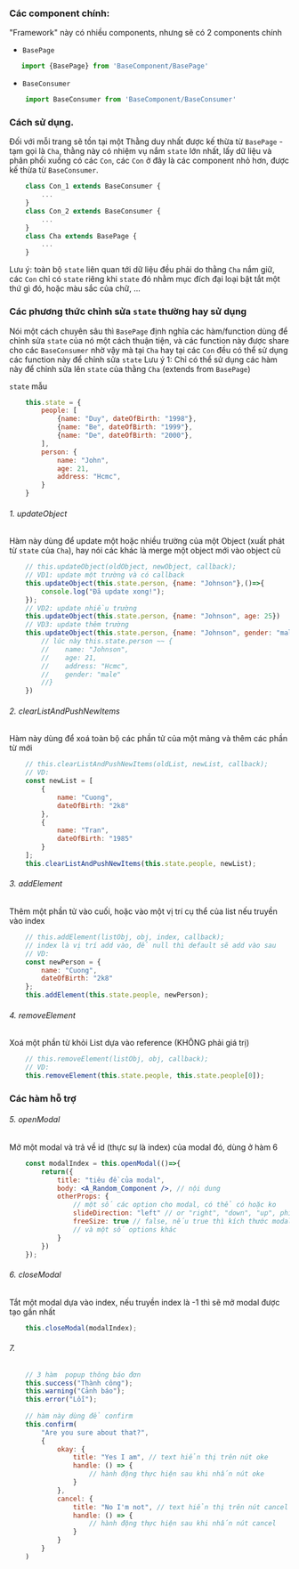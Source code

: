 
### Các component chính:
"Framework" này có nhiều components, nhưng sẽ có 2 components chính
- `BasePage`
 ```jsx
    import {BasePage} from 'BaseComponent/BasePage'
```
- `BaseConsumer`
```jsx
    import BaseConsumer from 'BaseComponent/BaseConsumer'
```
### Cách sử dụng.
Đối với mỗi trang sẽ tồn tại một Thằng duy nhất được kế thừa từ `BasePage` - tạm gọi là `Cha`, thằng này có nhiệm vụ nắm `state` lớn nhất, lấy dữ liệu và phân phối xuống có các `Con`, các `Con` ở đây là các component nhỏ hơn, được kế thừa từ `BaseConsumer`.
```jsx
    class Con_1 extends BaseConsumer {
        ...
    }
    class Con_2 extends BaseConsumer {
        ...
    }
    class Cha extends BasePage {
        ...
    }
```
Lưu ý: toàn bộ `state` liên quan tới dữ liệu đều phải do thằng `Cha` nắm giữ, các `Con` chỉ có `state` riêng khi `state` đó nhằm mục đích đại loại bật tắt một thứ gì đó, hoặc màu sắc của chữ, ...

### Các phương thức chỉnh sửa `state` thường hay sử dụng
Nói một cách chuyên sâu thì `BasePage` định nghĩa các hàm/function dùng để chỉnh sửa `state` của nó một cách thuận tiện, và các function này được share cho các `BaseConsumer` nhờ vậy mà tại `Cha` hay tại các `Con` đều có thể sử dụng các function này để chỉnh sửa `state`
Lưu ý 1: Chỉ có thể sử dụng các hàm này để chỉnh sửa lên `state` của thằng `Cha` (extends from `BasePage`)

`state` mẫu
```jsx
    this.state = {
        people: [
            {name: "Duy", dateOfBirth: "1998"},
            {name: "Be", dateOfBirth: "1999"},
            {name: "De", dateOfBirth: "2000"},
        ],
        person: {
            name: "John",
            age: 21,
            address: "Hcmc",
        }
    }
```
###### 1. updateObject
Hàm này dùng để update một hoặc nhiều trường của một Object  (xuất phát từ `state` của `Cha`), hay nói các khác là merge một object mới vào object cũ
```jsx
    // this.updateObject(oldObject, newObject, callback);
    // VD1: update một trường và có callback
    this.updateObject(this.state.person, {name: "Johnson"},()=>{
        console.log("Đã update xong!");
    });
    // VD2: update nhiều trường 
    this.updateObject(this.state.person, {name: "Johnson", age: 25})
    // VD3: update thêm trường
    this.updateObject(this.state.person, {name: "Johnson", gender: "male"}, ()=>{
        // lúc này this.state.person ~~ {
        //    name: "Johnson",
        //    age: 21,
        //    address: "Hcmc",
        //    gender: "male"
        //}
    })
```
###### 2. clearListAndPushNewItems
Hàm này dùng để xoá toàn bộ các phần tử của một mảng và thêm các phần từ mới
```jsx
    // this.clearListAndPushNewItems(oldList, newList, callback);
    // VD: 
    const newList = [
        {
            name: "Cuong", 
            dateOfBirth: "2k8"
        }, 
        {
            name: "Tran", 
            dateOfBirth: "1985"
        }
    ];
    this.clearListAndPushNewItems(this.state.people, newList);
```
###### 3. addElement
Thêm một phần tử vào cuối, hoặc vào một vị trí cụ thể của list nếu truyền vào index
```jsx
    // this.addElement(listObj, obj, index, callback);
    // index là vị trí add vào, để null thì default sẽ add vào sau
    // VD: 
    const newPerson = {
        name: "Cuong", 
        dateOfBirth: "2k8"
    };
    this.addElement(this.state.people, newPerson);
```
###### 4. removeElement
Xoá một phần từ khỏi List dựa vào reference (KHÔNG phải giá trị)
```jsx
    // this.removeElement(listObj, obj, callback);
    // VD: 
    this.removeElement(this.state.people, this.state.people[0]);
```


### Các hàm hỗ trợ 


###### 5. openModal
Mở một modal và trả về id (thực sự là index) của modal đó, dùng ở hàm 6
```jsx
    const modalIndex = this.openModal(()=>{
        return({
            title: "tiêu đề của modal",
            body: <A_Random_Component />, // nội dung
            otherProps: {
                // một số các option cho modal, có thể có hoặc ko 
                slideDirection: "left" // or "right", "down", "up", phía xuất hiện và biến mất của modal
                freeSize: true // false, nếu true thì kích thước modal sẽ tuỳ thuộc vào body
                // và một số options khác 
            }
        })
    });
```

###### 6. closeModal
Tắt một modal dựa vào index, nếu truyền index là -1 thì sẽ mở modal được tạo gần nhất
```jsx
    this.closeModal(modalIndex);
```

###### 7.
```jsx
    // 3 hàm  popup thông báo đơn 
    this.success("Thành công"); 
    this.warning("Cảnh báo");
    this.error("Lỗi");
    
    // hàm này dùng để confirm
    this.confirm(
        "Are you sure about that?",
        {
            okay: {
                title: "Yes I am", // text hiển thị trên nút oke 
                handle: () => {
                    // hành động thực hiện sau khi nhấn nút oke
                }
            },
            cancel: {
                title: "No I'm not", // text hiển thị trên nút cancel 
                handle: () => {
                    // hành động thực hiện sau khi nhấn nút cancel
                }
            }
        }
    )
    
```



